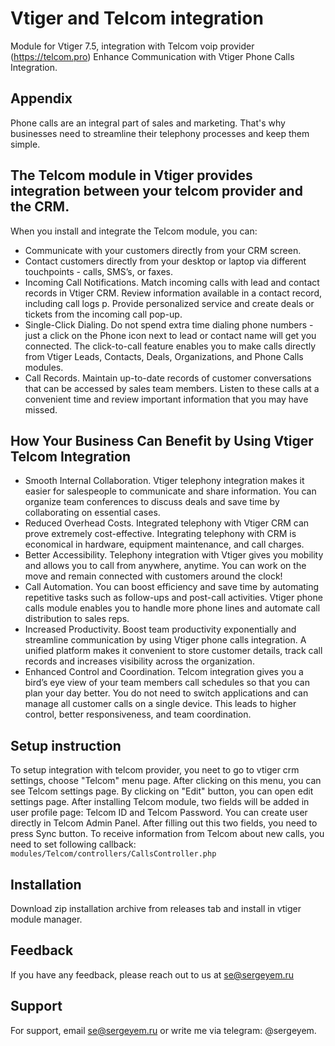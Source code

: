 # Vtiger and Telcom integration

Module for Vtiger 7.5, integration with Telcom voip provider (https://telcom.pro)
Enhance Communication with Vtiger Phone Calls Integration.

## Appendix

Phone calls are an integral part of sales and marketing. That's why businesses need to streamline their telephony processes and keep them simple.

## The Telcom module in Vtiger provides integration between your telcom provider and the CRM.

When you install and integrate the Telcom module, you can:
- Communicate with your customers directly from your CRM screen.
- Contact customers directly from your desktop or laptop via different touchpoints - calls, SMS’s, or faxes.
- Incoming Call Notifications. Match incoming calls with lead and contact records in Vtiger CRM. Review information available in a contact record, including call logs p. Provide personalized service and create deals or tickets from the incoming call pop-up.
- Single-Click Dialing. Do not spend extra time dialing phone numbers - just a click on the Phone icon next to lead or contact name will get you connected. The click-to-call feature enables you to make calls directly from Vtiger Leads, Contacts, Deals, Organizations, and Phone Calls modules.
- Call Records. Maintain up-to-date records of customer conversations that can be accessed by sales team members. Listen to these calls at a convenient time and review important information that you may have missed.


## How Your Business Can Benefit by Using Vtiger Telcom Integration
- Smooth Internal Collaboration. Vtiger telephony integration makes it easier for salespeople to communicate and share information. You can organize team conferences to discuss deals and save time by collaborating on essential cases.
- Reduced Overhead Costs. Integrated telephony with Vtiger CRM can prove extremely cost-effective. Integrating telephony with CRM is economical in hardware, equipment maintenance, and call charges.
- Better Accessibility. Telephony integration with Vtiger gives you mobility and allows you to call from anywhere, anytime.  You can work on the move and remain connected with customers around the clock!
- Call Automation. You can boost efficiency and save time by automating repetitive tasks such as follow-ups and post-call activities. Vtiger phone calls module enables you to handle more phone lines and automate call distribution to sales reps.
- Increased Productivity. Boost team productivity exponentially and streamline communication by using Vtiger phone calls integration. A unified platform makes it convenient to store customer details, track call records and increases visibility across the organization.
- Enhanced Control and Coordination. Telcom integration gives you a bird’s eye view of your team members call schedules so that you can plan your day better. You do not need to switch applications and can manage all customer calls on a single device. This leads to higher control, better responsiveness, and team coordination.

## Setup instruction
To setup integration with telcom provider, you neet to go to vtiger crm settings, choose "Telcom" menu page. After clicking on this menu, you can see Telcom settings page. By clicking on "Edit" button, you can open edit settings page.
After installing Telcom module, two fields will be added in user profile page: Telcom ID and Telcom Password. You can create user directly in Telcom Admin Panel. After filling out this two fields, you need to press Sync button.
To receive information from Telcom about new calls, you need to set following callback: `modules/Telcom/controllers/CallsController.php`


## Installation

Download zip installation archive from releases tab and install in vtiger module manager.


## Feedback

If you have any feedback, please reach out to us at se@sergeyem.ru


## Support

For support, email se@sergeyem.ru or write me via telegram: @sergeyem.



